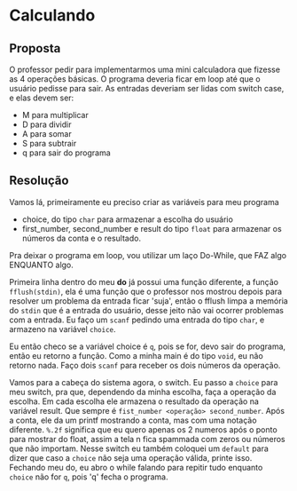 # Calculando

## Proposta

O professor pedir para implementarmos uma mini calculadora que fizesse as 4 operações básicas. O programa deveria ficar em loop até que o usuário pedisse para sair. As entradas deveriam ser lidas com switch case, e elas devem ser:

- M para multiplicar
- D para dividir
- A para somar
- S para subtrair
- q para sair do programa

## Resolução

Vamos lá, primeiramente eu preciso criar as variáveis para meu programa

- choice, do tipo `char` para armazenar a escolha do usuário
- first_number, second_number e result do tipo `float` para armazenar os números da conta e o resultado.

Pra deixar o programa em loop, vou utilizar um laço Do-While, que FAZ algo ENQUANTO algo.

Primeira linha dentro do meu **do** já possui uma função diferente, a função `fflush(stdin)`, ela é uma função que o professor nos mostrou depois para resolver um problema da entrada ficar 'suja', então o fflush limpa a memória do `stdin` que é a entrada do usuário, desse jeito não vai ocorrer problemas com a entrada. Eu faço um `scanf` pedindo uma entrada do tipo `char`, e armazeno na variável `choice`.

Eu então checo se a variável choice é `q`, pois se for, devo sair do programa, então eu retorno a função. Como a minha main é do tipo `void`, eu não retorno nada. Faço dois `scanf` para receber os dois números da operação.

Vamos para a cabeça do sistema agora, o switch. Eu passo a `choice` para meu switch, pra que, dependendo da minha escolha, faça a operação da escolha.
Em cada escolha ele armazena o resultado da operação na variável result. Que sempre é `fist_number <operação> second_number`. Após a conta, ele da um printf mostrando a conta, mas com uma notação diferente. `%.2f` significa que eu quero apenas os 2 numeros após o ponto para mostrar do float, assim a tela n fica spammada com zeros ou números que não importam. Nesse switch eu também coloquei um `default` para dizer que caso a `choice` não seja uma operação válida, printe isso. Fechando meu do, eu abro o while falando para repitir tudo enquanto `choice` não for `q`, pois 'q' fecha o programa.
